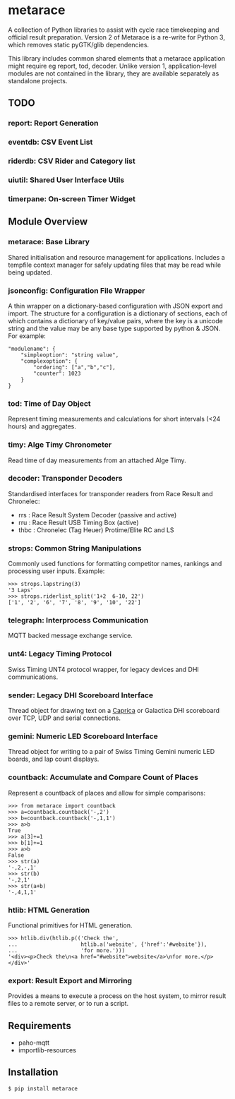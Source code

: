 # metarace

A collection of Python libraries to assist with cycle race timekeeping
and official result preparation. Version 2 of Metarace is a
re-write for Python 3, which removes static pyGTK/glib dependencies.

This library includes common shared elements that a metarace
application might require eg report, tod, decoder.
Unlike version 1, application-level modules are not contained in
the library, they are available separately as standalone projects.

## TODO

### report: Report Generation

### eventdb: CSV Event List

### riderdb: CSV Rider and Category list

### uiutil: Shared User Interface Utils

### timerpane: On-screen Timer Widget


## Module Overview

### metarace: Base Library

Shared initialisation and resource management for applications.
Includes a tempfile context manager for safely updating files that
may be read while being updated.


### jsonconfig: Configuration File Wrapper

A thin wrapper on a dictionary-based configuration
with JSON export and import. The structure for a configuration
is a dictionary of sections, each of which contains a dictionary
of key/value pairs, where the key is a unicode string and the
value may be any base type supported by python & JSON. For example:

	"modulename": {
		"simpleoption": "string value",
		"complexoption": {
			"ordering": ["a","b","c"],
			"counter": 1023
		}
	}


### tod: Time of Day Object

Represent timing measurements and calculations for short intervals 
(<24 hours) and aggregates.


### timy: Alge Timy Chronometer

Read time of day measurements from an attached Alge Timy.


### decoder: Transponder Decoders

Standardised interfaces for transponder readers from Race Result
and Chronelec:

   - rrs : Race Result System Decoder (passive and active)
   - rru : Race Result USB Timing Box (active)
   - thbc : Chronelec (Tag Heuer) Protime/Elite RC and LS

### strops: Common String Manipulations

Commonly used functions for formatting competitor names,
rankings and processing user inputs. Example:

	>>> strops.lapstring(3)
	'3 Laps'
	>>> strops.riderlist_split('1+2  6-10, 22')
	['1', '2', '6', '7', '8', '9', '10', '22']


### telegraph: Interprocess Communication

MQTT backed message exchange service. 

### unt4: Legacy Timing Protocol

Swiss Timing UNT4 protocol wrapper, for legacy devices and DHI
communications.

### sender: Legacy DHI Scoreboard Interface

Thread object for drawing text on a
[Caprica](https://github.com/ndf-zz/caprica)
or Galactica DHI scoreboard over TCP, UDP and serial connections.

### gemini: Numeric LED Scoreboard Interface

Thread object for writing to a pair of Swiss Timing Gemini
numeric LED boards, and lap count displays.

### countback: Accumulate and Compare Count of Places

Represent a countback of places and allow for simple comparisons:

	>>> from metarace import countback
	>>> a=countback.countback('-,2')
	>>> b=countback.countback('-,1,1')
	>>> a>b
	True
	>>> a[3]+=1
	>>> b[1]+=1
	>>> a>b
	False
	>>> str(a)
	'-,2,-,1'
	>>> str(b)
	'-,2,1'
	>>> str(a+b)
	'-,4,1,1'


### htlib: HTML Generation

Functional primitives for HTML generation.

	>>> htlib.div(htlib.p(('Check the',
	...                    htlib.a('website', {'href':'#website'}),
	...                    'for more.')))
	'<div><p>Check the\n<a href="#website">website</a>\nfor more.</p></div>'


### export: Result Export and Mirroring

Provides a means to execute a process on the host system, to
mirror result files to a remote server, or to run a script.


## Requirements

   - paho-mqtt
   - importlib-resources


## Installation

	$ pip install metarace


